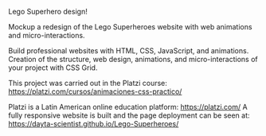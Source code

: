 Lego Superhero design! 

Mockup a redesign of the Lego Superheroes website with web animations and micro-interactions.

Build professional websites with HTML, CSS, JavaScript, and animations. Creation of the structure, web design, animations, and micro-interactions of your project with CSS Grid.

This project was carried out in the Platzi course: https://platzi.com/cursos/animaciones-css-practico/

Platzi is a Latin American online education platform: https://platzi.com/
A fully responsive website is built and the page deployment can be seen at: https://dayta-scientist.github.io/Lego-Superheroes/


